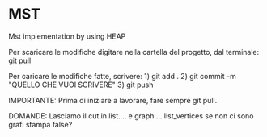 # MST
Mst implementation by using HEAP


Per scaricare le modifiche digitare nella cartella del progetto, dal terminale: git pull

Per caricare le modifiche fatte, scrivere:
    1) git add .
    2) git commit -m "QUELLO CHE VUOI SCRIVERE"
    3) git push


IMPORTANTE: Prima di iniziare a lavorare, fare sempre git pull.

DOMANDE: Lasciamo il cut in list.... e graph....
list_vertices se non ci sono grafi stampa false?
